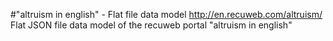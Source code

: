 #"altruism in english" - Flat file data model
http://en.recuweb.com/altruism/
Flat JSON file data model of the recuweb portal "altruism in english"
